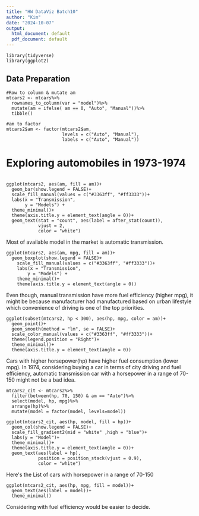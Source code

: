 ```yaml
---
title: "HW DataViz Batch10"
author: "Kim"
date: "2024-10-07"
output:
  html_document: default
  pdf_document: default
---
```


```{r}
library(tidyverse)
library(ggplot2)
```

## Data Preparation

```{r}
#Row to column & mutate am
mtcars2 <- mtcars%>%
  rownames_to_column(var = "model")%>%
  mutate(am = ifelse( am == 0, "Auto", "Manual"))%>%
  tibble()

#am to factor
mtcars2$am <- factor(mtcars2$am,
                     levels = c("Auto", "Manual"),
                     labels = c("Auto", "Manual"))
```

# Exploring automobiles in 1973-1974

```{r}

ggplot(mtcars2, aes(am, fill = am))+
  geom_bar(show.legend = FALSE)+
  scale_fill_manual(values = c("#3363ff", "#ff3333"))+
  labs(x = "Transmission",
       y = "Models") +
  theme_minimal()+
  theme(axis.title.y = element_text(angle = 0))+
  geom_text(stat = "count", aes(label = after_stat(count)),
            vjust = 2,
            color = "white")
```

Most of available model in the market is automatic transmission.

```{r}
ggplot(mtcars2, aes(am, mpg, fill = am))+
  geom_boxplot(show.legend = FALSE)+
    scale_fill_manual(values = c("#3363ff", "#ff3333"))+
    labs(x = "Transmission",
        y = "Models") +
    theme_minimal()+
    theme(axis.title.y = element_text(angle = 0))
```

Even though, manual transmission have more fuel efficiency (higher mpg), it might be because manufacturer had manufactured based on urban lifestyle which convenience of driving is one of the top priorities.

```{r}
ggplot(subset(mtcars2, hp < 300), aes(hp, mpg, color = am))+
  geom_point()+
  geom_smooth(method = "lm", se = FALSE)+
  scale_color_manual(values = c("#3363ff", "#ff3333"))+
  theme(legend.position = "Right")+
  theme_minimal()+
  theme(axis.title.y = element_text(angle = 0))
```


Cars with higher horsepower(hp) have higher fuel consumption (lower mpg).
In 1974, considering buying a car in terms of city driving and fuel efficiency, automatic transmission car with a horsepower in a range of 70-150 might not be a bad idea.

```{r}
mtcars2_cit <- mtcars2%>%
  filter(between(hp, 70, 150) & am == "Auto")%>%
  select(model, hp, mpg)%>%
  arrange(hp)%>%
  mutate(model = factor(model, levels=model))

ggplot(mtcars2_cit, aes(hp, model, fill = hp))+
  geom_col(show.legend = FALSE)+
  scale_fill_gradient2(mid = "white" ,high = "blue")+
  labs(y = "Model")+
  theme_minimal()+
  theme(axis.title.y = element_text(angle = 0))+
  geom_text(aes(label = hp),
            position = position_stack(vjust = 0.9),
            color = "white")
```

Here's the List of cars with horsepower in a range of 70-150


```{r}
ggplot(mtcars2_cit, aes(hp, mpg, fill = model))+
  geom_text(aes(label = model))+
  theme_minimal()
```


Considering with fuel efficiency would be easier to decide.
